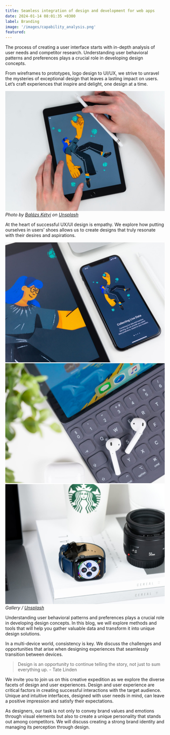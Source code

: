 ```yaml
---
title: Seamless integration of design and development for web apps
date: 2024-01-14 08:01:35 +0300
label: Branding
image: '/images/capability_analysis.png'
featured:
---
```

The process of creating a user interface starts with in-depth analysis of user needs and competitor research. Understanding user behavioral patterns and preferences plays a crucial role in developing design concepts.

From wireframes to prototypes, logo design to UI/UX, we strive to unravel the mysteries of exceptional design that leaves a lasting impact on users. Let’s craft experiences that inspire and delight, one design at a time.

![iPad](/images/project-example-1.jpg)
*Photo by [Balázs Kétyi](https://unsplash.com/@balazsketyi) on [Unsplash](https://unsplash.com/)*

At the heart of successful UX/UI design is empathy. We explore how putting ourselves in users’ shoes allows us to create designs that truly resonate with their desires and aspirations.

<div class="gallery-box">
  <div class="gallery">
    <img src="/images/project-example-2.jpg" loading="lazy" alt="Project">
    <img src="/images/project-example-3.jpg" loading="lazy" alt="Project">
    <img src="/images/project-example-4.jpg" loading="lazy" alt="Project">
  </div>
  <em>Gallery / <a href="https://unsplash.com/" target="_blank">Unsplash</a></em>
</div>

Understanding user behavioral patterns and preferences plays a crucial role in developing design concepts. In this blog, we will explore methods and tools that will help you gather valuable data and transform it into unique design solutions.

In a multi-device world, consistency is key. We discuss the challenges and opportunities that arise when designing experiences that seamlessly transition between devices.

> Design is an opportunity to continue telling the story, not just to sum everything up. - Tate Linden

We invite you to join us on this creative expedition as we explore the diverse facets of design and user experiences. Design and user experience are critical factors in creating successful interactions with the target audience. Unique and intuitive interfaces, designed with user needs in mind, can leave a positive impression and satisfy their expectations.

As designers, our task is not only to convey brand values and emotions through visual elements but also to create a unique personality that stands out among competitors. We will discuss creating a strong brand identity and managing its perception through design.
